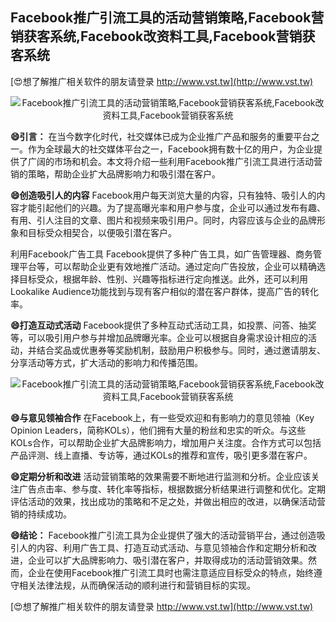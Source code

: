 ## **Facebook推广引流工具的活动营销策略,Facebook营销获客系统,Facebook改资料工具,Facebook营销获客系统**

[😍想了解推广相关软件的朋友请登录 http://www.vst.tw](http://www.vst.tw)

 <center><img src="https://vst.tw/MP4/tuiguang/png/4.png" alt="Facebook推广引流工具的活动营销策略,Facebook营销获客系统,Facebook改资料工具,Facebook营销获客系统"></center>

**😄引言：**
在当今数字化时代，社交媒体已成为企业推广产品和服务的重要平台之一。作为全球最大的社交媒体平台之一，Facebook拥有数十亿的用户，为企业提供了广阔的市场和机会。本文将介绍一些利用Facebook推广引流工具进行活动营销的策略，帮助企业扩大品牌影响力和吸引潜在客户。

**😄创造吸引人的内容**
Facebook用户每天浏览大量的内容，只有独特、吸引人的内容才能引起他们的兴趣。为了提高曝光率和用户参与度，企业可以通过发布有趣、有用、引人注目的文章、图片和视频来吸引用户。同时，内容应该与企业的品牌形象和目标受众相契合，以便吸引潜在客户。

利用Facebook广告工具
Facebook提供了多种广告工具，如广告管理器、商务管理平台等，可以帮助企业更有效地推广活动。通过定向广告投放，企业可以精确选择目标受众，根据年龄、性别、兴趣等指标进行定向推送。此外，还可以利用Lookalike Audience功能找到与现有客户相似的潜在客户群体，提高广告的转化率。

**😄打造互动式活动**
Facebook提供了多种互动式活动工具，如投票、问答、抽奖等，可以吸引用户参与并增加品牌曝光率。企业可以根据自身需求设计相应的活动，并结合奖品或优惠券等奖励机制，鼓励用户积极参与。同时，通过邀请朋友、分享活动等方式，扩大活动的影响力和传播范围。

 <center><img src="https://vst.tw/MP4/tuiguang/png/0.png" alt="Facebook推广引流工具的活动营销策略,Facebook营销获客系统,Facebook改资料工具,Facebook营销获客系统"></center>

**😄与意见领袖合作**
在Facebook上，有一些受欢迎和有影响力的意见领袖（Key Opinion Leaders，简称KOLs），他们拥有大量的粉丝和忠实的听众。与这些KOLs合作，可以帮助企业扩大品牌影响力，增加用户关注度。合作方式可以包括产品评测、线上直播、专访等，通过KOLs的推荐和宣传，吸引更多潜在客户。

**😄定期分析和改进**
活动营销策略的效果需要不断地进行监测和分析。企业应该关注广告点击率、参与度、转化率等指标，根据数据分析结果进行调整和优化。定期评估活动的效果，找出成功的策略和不足之处，并做出相应的改进，以确保活动营销的持续成功。

**😄结论：**
Facebook推广引流工具为企业提供了强大的活动营销平台，通过创造吸引人的内容、利用广告工具、打造互动式活动、与意见领袖合作和定期分析和改进，企业可以扩大品牌影响力、吸引潜在客户，并取得成功的活动营销效果。然而，企业在使用Facebook推广引流工具时也需注意适应目标受众的特点，始终遵守相关法律法规，从而确保活动的顺利进行和营销目标的实现。

[😍想了解推广相关软件的朋友请登录 http://www.vst.tw](http://www.vst.tw)



